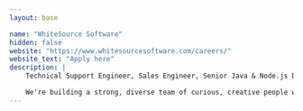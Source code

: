 ```yaml
---
layout: base

name: "WhiteSource Software"
hidden: false
website: "https://www.whitesourcesoftware.com/careers/"
website_text: "Apply here"
description: |
    Technical Support Engineer, Sales Engineer, Senior Java & Node.js Developer, and more! 

    We're building a strong, diverse team of curious, creative people who support each other and produce innovative software products.
---
```

